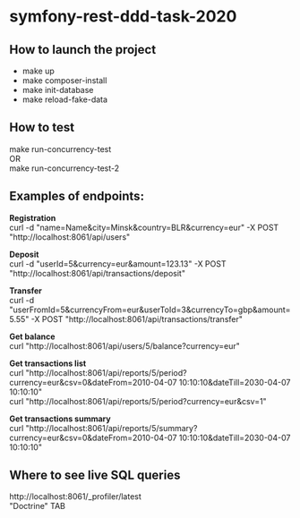 # symfony-rest-ddd-task-2020


## How to launch the project
* make up
* make composer-install
* make init-database
* make reload-fake-data



## How to test
make run-concurrency-test  
OR  
make run-concurrency-test-2



## Examples of endpoints:

**Registration**  
curl -d "name=Name&city=Minsk&country=BLR&currency=eur" -X POST "http://localhost:8061/api/users"

**Deposit**  
curl -d "userId=5&currency=eur&amount=123.13" -X POST "http://localhost:8061/api/transactions/deposit"

**Transfer**  
curl -d "userFromId=5&currencyFrom=eur&userToId=3&currencyTo=gbp&amount=5.55" -X POST "http://localhost:8061/api/transactions/transfer"

**Get balance**  
curl "http://localhost:8061/api/users/5/balance?currency=eur"

**Get transactions list**  
curl "http://localhost:8061/api/reports/5/period?currency=eur&csv=0&dateFrom=2010-04-07 10:10:10&dateTill=2030-04-07 10:10:10"  
curl "http://localhost:8061/api/reports/5/period?currency=eur&csv=1"

**Get transactions summary**  
curl "http://localhost:8061/api/reports/5/summary?currency=eur&csv=0&dateFrom=2010-04-07 10:10:10&dateTill=2030-04-07 10:10:10"



## Where to see live SQL queries

http://localhost:8061/_profiler/latest  
"Doctrine" TAB

